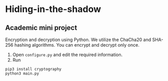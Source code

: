 # Hiding-in-the-shadow
## Academic mini project 

Encryption and decryption using Python. We utilize the ChaCha20 and SHA-256 hashing algorithms. You can encrypt and decrypt only once.


1. Open `configure.py` and edit the required information.
2. Run

```
pip3 install cryptography
python3 main.py
```
